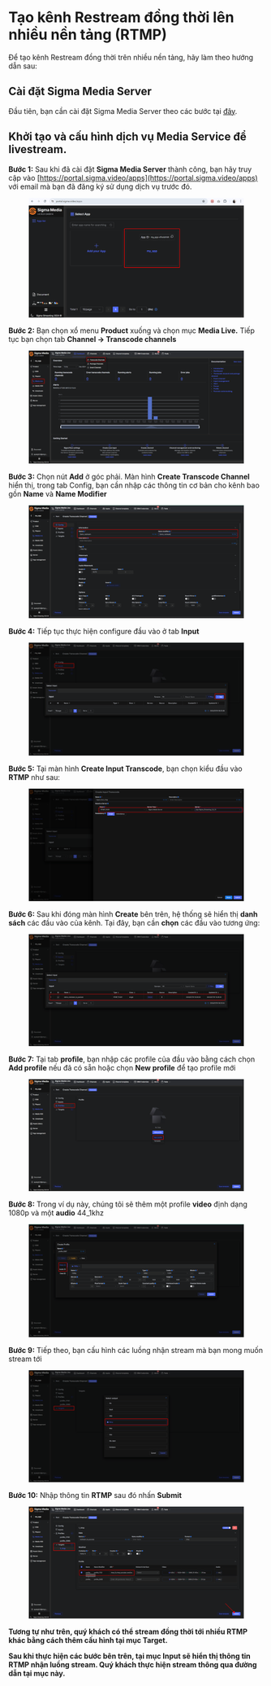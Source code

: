 # Tạo kênh Restream đồng thời lên nhiều nền tảng (RTMP)

Để tạo kênh Restream đồng thời trên nhiều nền tảng, hãy làm theo hướng dẫn sau:

## Cài đặt Sigma Media Server

Đầu tiên, bạn cần cài đặt Sigma Media Server theo các bước tại [đây](../cai-dat-sigma-media-server.md).

## Khởi tạo và cấu hình dịch vụ Media Service để livestream.&#x20;

**Bước 1:** Sau khi đã cài đặt **Sigma Media Server** thành công, bạn hãy truy cập vào [https://portal.sigma.video/apps](https://portal.sigma.video/apps) với email mà bạn đã đăng ký sử dụng dịch vụ trước đó.

<figure><img src="../../../../.gitbook/assets/image (647).png" alt=""><figcaption></figcaption></figure>

**Bước 2:** Bạn chọn xổ menu **Product** xuống và chọn mục **Media Live.** Tiếp tục bạn chọn tab **Channel -> Transcode channels**

<figure><img src="../../../../.gitbook/assets/transcode1 (1).png" alt=""><figcaption></figcaption></figure>



**Bước 3:** Chọn nút **Add** ở góc phải. Màn hình **Create Transcode Channel** hiển thị, trong tab Config, bạn cần nhập các thông tin cơ bản cho kênh bao gồn **Name** và **Name Modifier**

<figure><img src="../../../../.gitbook/assets/image (4) (1) (1) (1) (1) (1) (1) (1) (1) (1) (1) (1) (1) (1) (1) (1) (1) (1) (1) (1) (1) (1) (1) (1) (1).png" alt=""><figcaption></figcaption></figure>

**Bước 4:** Tiếp tục thực hiện configure đầu vào ở tab **Input**

<figure><img src="../../../../.gitbook/assets/image (5) (1) (1) (1) (1) (1) (1) (1) (1) (1) (1) (1) (1) (1) (1) (1) (1) (1) (1) (1) (1) (1).png" alt=""><figcaption></figcaption></figure>

**Bước 5:** Tại màn hình **Create Input Transcode**, bạn chọn kiểu đầu vào **RTMP** như sau:

<figure><img src="../../../../.gitbook/assets/image (6) (1) (1) (1) (1) (1) (1) (1) (1) (1) (1) (1) (1) (1) (1) (1) (1) (1).png" alt=""><figcaption></figcaption></figure>

**Bước 6:** Sau khi đóng màn hình **Create** bên trên, hệ thống sẽ hiển thị **danh sách** các đầu vào của kênh. Tại đây, bạn cần **chọn** các đầu vào tương ứng:

<figure><img src="../../../../.gitbook/assets/image (7) (1) (1) (1) (1) (1) (1) (1) (1) (1) (1) (1) (1) (1) (1) (1).png" alt=""><figcaption></figcaption></figure>

**Bước 7:** Tại tab **profile**, bạn nhập các profile của đầu vào bằng cách chọn **Add profile** nếu đã có sẵn hoặc chọn **New profile** để tạo profile mới

<figure><img src="../../../../.gitbook/assets/image (8) (1) (1) (1) (1) (1) (1) (1) (1) (1) (1) (1) (1) (1) (1) (1).png" alt=""><figcaption></figcaption></figure>

**Bước 8:** Trong ví dụ này, chúng tôi sẽ thêm một profile **video** định dạng 1080p và một **audio** 44\_1khz

<figure><img src="../../../../.gitbook/assets/image (9) (1) (1) (1) (1) (1) (1) (1) (1) (1) (1) (1) (1) (1).png" alt=""><figcaption></figcaption></figure>

**Bước 9:** Tiếp theo, bạn cấu hình các luồng nhận stream mà bạn mong muốn stream tới

<figure><img src="../../../../.gitbook/assets/image (10) (1) (1) (1) (1) (1) (1) (1) (1) (1) (1) (1) (1) (1).png" alt=""><figcaption></figcaption></figure>

**Bước 10:** Nhập thông tin **RTMP** sau đó nhấn **Submit**

<figure><img src="../../../../.gitbook/assets/image (11) (1) (1) (1) (1) (1) (1) (1) (1) (1) (1) (1).png" alt=""><figcaption></figcaption></figure>

**Tương tự như trên, quý khách có thể stream đồng thời tới nhiều RTMP khác bằng cách thêm cấu hình tại mục Target.**

**Sau khi thực hiện các bước bên trên, tại mục Input sẽ hiển thị thông tin RTMP nhận luồng stream. Quý khách thực hiện stream thông qua đường dẫn tại mục này.**
